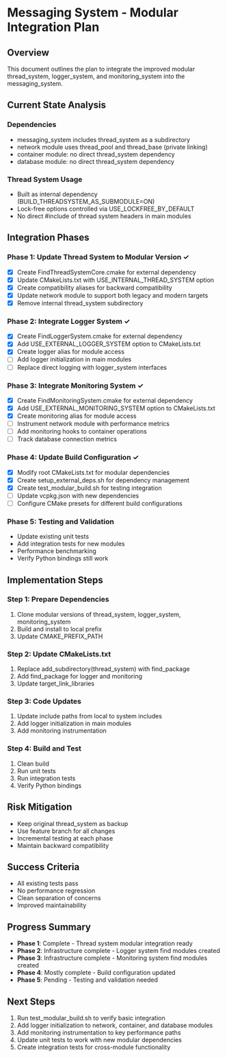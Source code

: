 # Messaging System - Modular Integration Plan

## Overview
This document outlines the plan to integrate the improved modular thread_system, logger_system, and monitoring_system into the messaging_system.

## Current State Analysis

### Dependencies
- messaging_system includes thread_system as a subdirectory
- network module uses thread_pool and thread_base (private linking)
- container module: no direct thread_system dependency
- database module: no direct thread_system dependency

### Thread System Usage
- Built as internal dependency (BUILD_THREADSYSTEM_AS_SUBMODULE=ON)
- Lock-free options controlled via USE_LOCKFREE_BY_DEFAULT
- No direct #include of thread system headers in main modules

## Integration Phases

### Phase 1: Update Thread System to Modular Version ✓
- [x] Create FindThreadSystemCore.cmake for external dependency
- [x] Update CMakeLists.txt with USE_INTERNAL_THREAD_SYSTEM option
- [x] Create compatibility aliases for backward compatibility
- [x] Update network module to support both legacy and modern targets
- [x] Remove internal thread_system subdirectory

### Phase 2: Integrate Logger System ✓
- [x] Create FindLoggerSystem.cmake for external dependency
- [x] Add USE_EXTERNAL_LOGGER_SYSTEM option to CMakeLists.txt
- [x] Create logger alias for module access
- [ ] Add logger initialization in main modules
- [ ] Replace direct logging with logger_system interfaces

### Phase 3: Integrate Monitoring System ✓
- [x] Create FindMonitoringSystem.cmake for external dependency
- [x] Add USE_EXTERNAL_MONITORING_SYSTEM option to CMakeLists.txt
- [x] Create monitoring alias for module access
- [ ] Instrument network module with performance metrics
- [ ] Add monitoring hooks to container operations
- [ ] Track database connection metrics

### Phase 4: Update Build Configuration ✓
- [x] Modify root CMakeLists.txt for modular dependencies
- [x] Create setup_external_deps.sh for dependency management
- [x] Create test_modular_build.sh for testing integration
- [ ] Update vcpkg.json with new dependencies
- [ ] Configure CMake presets for different build configurations

### Phase 5: Testing and Validation
- Update existing unit tests
- Add integration tests for new modules
- Performance benchmarking
- Verify Python bindings still work

## Implementation Steps

### Step 1: Prepare Dependencies
1. Clone modular versions of thread_system, logger_system, monitoring_system
2. Build and install to local prefix
3. Update CMAKE_PREFIX_PATH

### Step 2: Update CMakeLists.txt
1. Replace add_subdirectory(thread_system) with find_package
2. Add find_package for logger and monitoring
3. Update target_link_libraries

### Step 3: Code Updates
1. Update include paths from local to system includes
2. Add logger initialization in main modules
3. Add monitoring instrumentation

### Step 4: Build and Test
1. Clean build
2. Run unit tests
3. Run integration tests
4. Verify Python bindings

## Risk Mitigation
- Keep original thread_system as backup
- Use feature branch for all changes
- Incremental testing at each phase
- Maintain backward compatibility

## Success Criteria
- All existing tests pass
- No performance regression
- Clean separation of concerns
- Improved maintainability

## Progress Summary
- **Phase 1**: Complete - Thread system modular integration ready
- **Phase 2**: Infrastructure complete - Logger system find modules created
- **Phase 3**: Infrastructure complete - Monitoring system find modules created
- **Phase 4**: Mostly complete - Build configuration updated
- **Phase 5**: Pending - Testing and validation needed

## Next Steps
1. Run test_modular_build.sh to verify basic integration
2. Add logger initialization to network, container, and database modules
3. Add monitoring instrumentation to key performance paths
4. Update unit tests to work with new modular dependencies
5. Create integration tests for cross-module functionality